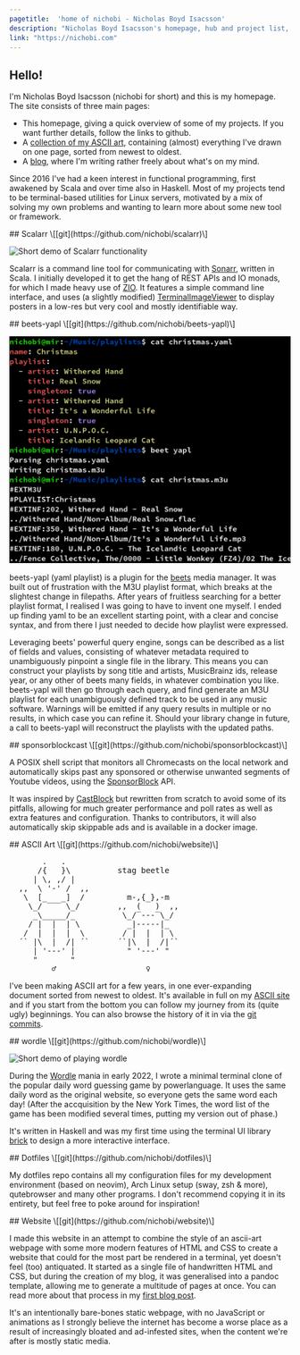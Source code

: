 ```yaml
---
pagetitle:  'home of nichobi - Nicholas Boyd Isacsson'
description: "Nicholas Boyd Isacsson's homepage, hub and project list, including programming, ASCII art and Linux stuff."
link: "https://nichobi.com"
---
```


## Hello!

  I'm Nicholas Boyd Isacsson (nichobi for short) and this is my homepage.
  The site consists of three main pages:

  - This homepage, giving a quick overview of some of my projects. If you want further details, follow the links to github.
  - A [collection of my ASCII art](https://ascii.nichobi.com), containing (almost) everything I've drawn on one page, sorted from newest to oldest.
  - A [blog](https://blog.nichobi.com), where I'm writing rather freely about what's on my mind.

  Since 2016 I've had a keen interest in functional programming, first awakened by Scala and over time also in Haskell.
  Most of my projects tend to be terminal-based utilities for Linux servers, motivated by a mix of solving my own problems and wanting to learn more about some new tool or framework.

<div class="hflex">
## Scalarr
\[[git](https://github.com/nichobi/scalarr)\]
</div>

  ![Short demo of Scalarr functionality](scalarr.gif)

  Scalarr is a command line tool for communicating with [Sonarr](https://sonarr.tv/), written in Scala.
  I initially developed it to get the hang of REST APIs and IO monads, for which I made heavy use of [ZIO](https://zio.dev/).
  It features a simple command line interface, and uses (a slightly modified) [TerminalImageViewer](https://github.com/stefanhaustein/TerminalImageViewer) to display posters in a low-res but very cool and mostly identifiable way.

<div class="hflex">
## beets-yapl
\[[git](https://github.com/nichobi/beets-yapl)\]
</div>

  ![Terminal output demoing how beets-yapl converts its playlist format to M3U](beets-yapl.png)

  beets-yapl (yaml playlist) is a plugin for the [beets](https://github.com/beetbox/beets) media manager.
  It was built out of frustration with the M3U playlist format, which breaks at the slightest change in filepaths.
  After years of fruitless searching for a better playlist format, I realised I was going to have to invent one myself.
  I ended up finding yaml to be an excellent starting point, with a clear and concise syntax, and from there I just needed to decide how playlist were expressed.

  Leveraging beets' powerful query engine, songs can be described as a list of fields and values, consisting of whatever metadata required to unambiguously pinpoint a single file in the library.
  This means you can construct your playlists by song title and artists, MusicBrainz ids, release year, or any other of beets many fields, in whatever combination you like.
  beets-yapl will then go through each query, and find generate an M3U playlist for each unambiguously defined track to be used in any music software.
  Warnings will be emitted if any query results in multiple or no results, in which case you can refine it.
  Should your library change in future, a call to beets-yapl will reconstruct the playlists with the updated paths.

<div class="hflex">
## sponsorblockcast
\[[git](https://github.com/nichobi/sponsorblockcast)\]
</div>

  A POSIX shell script that monitors all Chromecasts on the local network and automatically skips past any sponsored or otherwise unwanted segments of Youtube videos, using the [SponsorBlock](https://github.com/ajayyy/SponsorBlock) API.

  It was inspired by [CastBlock](https://github.com/stephen304/castblock) but rewritten from scratch to avoid some of its pitfalls, allowing for much greater performance and poll rates as well as extra features and configuration. Thanks to contributors, it will also automatically skip skippable ads and is available in a docker image.

<div class="hflex">
## ASCII Art
\[[git](https://github.com/nichobi/website)\]
</div>

<pre role="img" aria-label="ASCII art of male and female stag beetles">
       .   .
      /{   }\          stag beetle
     | \, ,/ |
  ,,  \ '-' /  ,,
   \  [_   _]  /         m-,{_},-m
    \_/ ‾‾‾ \_/        ,,  (   )  ,,
     _\_____/_          \_/‾---‾\_/
    / |  |  | \          _|-----|_
   /  |  |  |  \        / |  |  | \
  ´` |\  |  /| ´`      ´`|\  |  /|´`
     | '---' |           " '---' "
     "       "
         ♂                   ♀
</pre>

  I've been making ASCII art for a few years, in one ever-expanding document sorted from newest to oldest. It's available in full on my [ASCII site](https://ascii.nichobi.com) and if you start from the bottom you can follow my journey from its (quite ugly) beginnings. You can also browse the history of it in via the [git commits](https://github.com/nichobi/website/commits/main/ascii.txt).

<div class="hflex">
## wordle
\[[git](https://github.com/nichobi/wordle)\]
</div>

  ![Short demo of playing wordle](wordle.gif)

  During the [Wordle](https://www.powerlanguage.co.uk/wordle/) mania in early 2022, I wrote a minimal terminal clone of the popular daily word guessing game by powerlanguage.
  It uses the same daily word as the original website, so everyone gets the same word each day!
  (After the accquisition by the New York Times, the word list of the game has been modified several times, putting my version out of phase.)

  It's written in Haskell and was my first time using the terminal UI library [brick](https://github.com/jtdaugherty/brick) to design a more interactive interface.

<div class="hflex">
## Dotfiles
\[[git](https://github.com/nichobi/dotfiles)\]
</div>

  My dotfiles repo contains all my configuration files for my development environment (based on neovim), Arch Linux setup (sway, zsh & more), qutebrowser and many other programs. I don't recommend copying it in its entirety, but feel free to poke around for inspiration!

<div class="hflex">
## Website
\[[git](https://github.com/nichobi/website)\]
</div>

  I made this website in an attempt to combine the style of an ascii-art webpage with some more modern features of HTML and CSS to create a website that could for the most part be rendered in a terminal, yet doesn't feel (too) antiquated.
  It started as a single file of handwritten HTML and CSS, but during the creation of my blog, it was generalised into a pandoc template, allowing me to generate a multitude of pages at once.
  You can read more about that process in my [first blog post](https://blog.nichobi.com/2023-07-27-i-created-a-blog).

  It's an intentionally bare-bones static webpage, with no JavaScript or animations as I strongly believe the internet has become a worse place as a result of increasingly bloated and ad-infested sites, when the content we're after is mostly static media.

